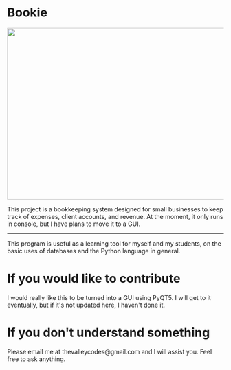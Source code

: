 <h1> Bookie </h1>

<img src="https://media.giphy.com/media/2kYupTnna9454chPFs/giphy.gif" width="580" height="400" />

<p>This project is a bookkeeping system designed for small businesses to keep track of expenses, client accounts, and revenue. At the moment, it only runs in console, but I have plans to move it to a GUI.</p>
<hr>
<p>This program is useful as a learning tool for myself and my students, on the basic uses of databases and the Python language in general.</p>

<h1>If you would like to contribute</h1>
<p>I would really like this to be turned into a GUI using PyQT5. I will get to it eventually, but if it's not updated here, I haven't done it.</p>

<h1>If you don't understand something</h1>
<p>Please email me at thevalleycodes@gmail.com and I will assist you. Feel free to ask anything.</p>
